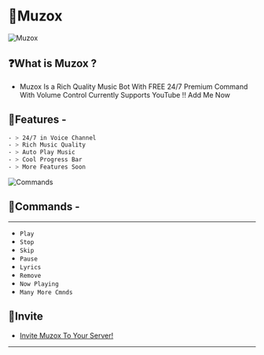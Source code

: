 
# 🎵Muzox
![Muzox](https://i.ibb.co/2sc9SR3/Banner.jpg)

## ❓What is Muzox ?
- Muzox Is a Rich Quality Music Bot With FREE 24/7 Premium Command With Volume Control Currently Supports YouTube !! Add Me Now 

## 📄Features - 
```css
- > 24/7 in Voice Channel
- > Rich Music Quality
- > Auto Play Music
- > Cool Progress Bar
- > More Features Soon
```

![Commands](https://i.ibb.co/LPqfQTv/cmnds.png)
## 📄Commands - 

** **

- `Play`
- `Stop`
- `Skip`
- `Pause`
- `Lyrics`
- `Remove`
- `Now Playing`
- `Many More Cmnds`


## 🔗Invite 


- [ Invite Muzox To Your Server!](https://discord.com/api/oauth2/authorize?client_id=845153824742440991&permissions=139623526209&redirect_uri=https%3A%2F%2Fdiscord.gg%2F5x2BMD6PUR&response_type=code&scope=bot%20guilds.join%20applications.commands)




---
